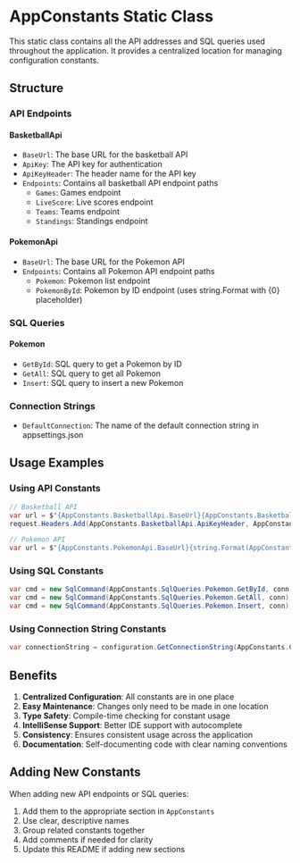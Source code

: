 # AppConstants Static Class

This static class contains all the API addresses and SQL queries used throughout the application. It provides a centralized location for managing configuration constants.

## Structure

### API Endpoints

#### BasketballApi
- `BaseUrl`: The base URL for the basketball API
- `ApiKey`: The API key for authentication
- `ApiKeyHeader`: The header name for the API key
- `Endpoints`: Contains all basketball API endpoint paths
  - `Games`: Games endpoint
  - `LiveScore`: Live scores endpoint
  - `Teams`: Teams endpoint
  - `Standings`: Standings endpoint

#### PokemonApi
- `BaseUrl`: The base URL for the Pokemon API
- `Endpoints`: Contains all Pokemon API endpoint paths
  - `Pokemon`: Pokemon list endpoint
  - `PokemonById`: Pokemon by ID endpoint (uses string.Format with {0} placeholder)

### SQL Queries

#### Pokemon
- `GetById`: SQL query to get a Pokemon by ID
- `GetAll`: SQL query to get all Pokemon
- `Insert`: SQL query to insert a new Pokemon

### Connection Strings

- `DefaultConnection`: The name of the default connection string in appsettings.json

## Usage Examples

### Using API Constants
```csharp
// Basketball API
var url = $"{AppConstants.BasketballApi.BaseUrl}{AppConstants.BasketballApi.Endpoints.Games}";
request.Headers.Add(AppConstants.BasketballApi.ApiKeyHeader, AppConstants.BasketballApi.ApiKey);

// Pokemon API
var url = $"{AppConstants.PokemonApi.BaseUrl}{string.Format(AppConstants.PokemonApi.Endpoints.PokemonById, id)}";
```

### Using SQL Constants
```csharp
var cmd = new SqlCommand(AppConstants.SqlQueries.Pokemon.GetById, conn);
var cmd = new SqlCommand(AppConstants.SqlQueries.Pokemon.GetAll, conn);
var cmd = new SqlCommand(AppConstants.SqlQueries.Pokemon.Insert, conn);
```

### Using Connection String Constants
```csharp
var connectionString = configuration.GetConnectionString(AppConstants.ConnectionStrings.DefaultConnection);
```

## Benefits

1. **Centralized Configuration**: All constants are in one place
2. **Easy Maintenance**: Changes only need to be made in one location
3. **Type Safety**: Compile-time checking for constant usage
4. **IntelliSense Support**: Better IDE support with autocomplete
5. **Consistency**: Ensures consistent usage across the application
6. **Documentation**: Self-documenting code with clear naming conventions

## Adding New Constants

When adding new API endpoints or SQL queries:

1. Add them to the appropriate section in `AppConstants`
2. Use clear, descriptive names
3. Group related constants together
4. Add comments if needed for clarity
5. Update this README if adding new sections 